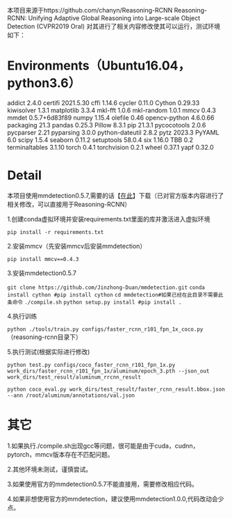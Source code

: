 本项目来源于https://github.com/chanyn/Reasoning-RCNN
Reasoning-RCNN: Unifying Adaptive Global Reasoning into Large-scale Object Detection (CVPR2019 Oral)
对其进行了相关内容修改使其可以运行，测试环境如下：
# Environments（Ubuntu16.04，python3.6）
addict          2.4.0
certifi         2021.5.30
cffi            1.14.6
cycler          0.11.0
Cython          0.29.33
kiwisolver      1.3.1
matplotlib      3.3.4
mkl-fft         1.0.6
mkl-random      1.0.1
mmcv            0.4.3
mmdet           0.5.7+6d83f89
numpy           1.15.4
olefile         0.46
opencv-python   4.6.0.66
packaging       21.3
pandas          0.25.3
Pillow          8.3.1
pip             21.3.1
pycocotools     2.0.6
pycparser       2.21
pyparsing       3.0.0
python-dateutil 2.8.2
pytz            2023.3
PyYAML          6.0
scipy           1.5.4
seaborn         0.11.2
setuptools      58.0.4
six             1.16.0
TBB             0.2
terminaltables  3.1.10
torch           0.4.1
torchvision     0.2.1
wheel           0.37.1
yapf            0.32.0
# Detail
本项目使用mmdetection0.5.7,需要的话【[在此](https://github.com/Jinzhong-Duan/mmdetection)】下载（已对官方版本内容进行了相关修改，可以直接用于Reasoning-RCNN）

1.创建conda虚拟环境并安装requirements.txt里面的库并激活进入虚拟环境

```pip install -r requirements.txt```

2.安装mmcv（先安装mmcv后安装mmdetection）

```pip install mmcv==0.4.3```

3.安装mmdetection0.5.7

```git clone https://github.com/Jinzhong-Duan/mmdetection.git```
```conda install cython #pip install cython```
```cd mmdetection#如果已经在此目录不需要此条命令```
```./compile.sh```
```python setup.py install #pip install .```

4.执行训练

```python ./tools/train.py configs/faster_rcnn_r101_fpn_1x_coco.py```（reasoning-rcnn目录下）

5.执行测试(根据实际进行修改)

```python test.py configs/coco_faster_rcnn_r101_fpn_1x.py work_dirs/faster_rcnn_r101_fpn_1x/aluminum/epoch_3.pth --json_out work_dirs/test_result/aluminum_rrcnn_result```

```python coco_eval.py work_dirs/test_result/faster_rcnn_result.bbox.json --ann /root/aluminum/annotations/val.json```

# 其它
1.如果执行./compile.sh出现gcc等问题，很可能是由于cuda，cudnn，pytorch，mmcv版本存在不匹配问题。

2.其他环境未测试，谨慎尝试。

3.如果使用官方的mmdetection0.5.7不能直接用，需要修改相应代码。

4.如果非想使用官方的mmdetection，建议使用mmdetection1.0.0,代码改动会少点。
